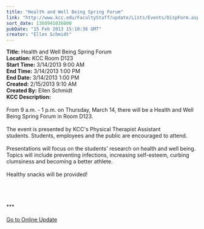 ```yaml
---
title: "Health and Well Being Spring Forum"
link: "http://www.kcc.edu/FacultyStaff/update/Lists/Events/DispForm.aspx?ID=356"
sort_date: 1360941036000
pubDate: "15 Feb 2013 15:10:36 GMT"
creator: "Ellen Schmidt"
---
```


<div><b>Title:</b> Health and Well Being Spring Forum</div>
<div><b>Location:</b> KCC Room D123</div>
<div><b>Start Time:</b> 3/14/2013 9:00 AM</div>
<div><b>End Time:</b> 3/14/2013 1:00 PM</div>
<div><b>End Date:</b> 3/14/2013 1:00 PM</div>
<div><b>Created:</b> 2/15/2013 9:10 AM</div>
<div><b>Created By:</b> Ellen Schmidt</div>
<div><b>KCC Description:</b> <div class="ExternalClassCB7E95FE18604F6C8AD2B22830A08ED4">
<div><br />From 9 a.m. - 1 p.m. on Thursday, March 14, there will be a Health and Well Being Spring Forum in Room D123.</div>
<div> </div>
<div>The event is presented by KCC's Physical Therapist Assistant students. Students, employees and the public are encouraged to attend. </div>
<div> </div>
<div>Presentations will focus on the students' research on health and well being. Topics will include preventing infections, increasing self-esteem, curbing clumsiness and becoming a better athlete.</div>
<div><br />Healthy snacks will be provided!</div>
<div> </div>
<div>
<div>
<div> </div>
<div> </div>
<div> </div>
<div>
<div>***</div>
<div> </div>
<div><a href="/FacultyStaff/update/Pages/dailyupdate.aspx">Go to Online Update</a></div>
<div> </div></div><br /></div></div></div></div>
